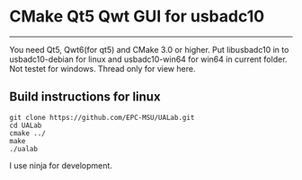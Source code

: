 # CMake Qt5 Qwt GUI for usbadc10
---
You need Qt5, Qwt6(for qt5) and CMake 3.0 or higher.
Put libusbadc10 in to usbadc10-debian for linux and usbadc10-win64 for win64 in current folder.
Not testet for windows.
Thread only for view here.

## Build instructions for linux

```
git clone https://github.com/EPC-MSU/UALab.git
cd UALab
cmake ../
make
./ualab
```
I use ninja for development.


